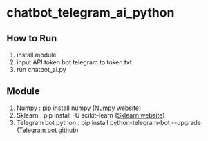 # chatbot_telegram_ai_python


## How to Run
1. install module
2. input API token bot telegram to token.txt
3. run chatbot_ai.py


## Module
1. Numpy  : pip install numpy  ([Numpy website](https://numpy.org/install/))
2. Sklearn : pip install -U scikit-learn  ([Sklearn website](https://scikit-learn.org/stable/install.html))
3. Telegram bot python : pip install python-telegram-bot --upgrade  ([Telegram bot github](https://github.com/python-telegram-bot/python-telegram-bot))
